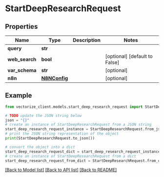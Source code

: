 # StartDeepResearchRequest


## Properties

Name | Type | Description | Notes
------------ | ------------- | ------------- | -------------
**query** | **str** |  | 
**web_search** | **bool** |  | [optional] [default to False]
**var_schema** | **str** |  | [optional] 
**n8n** | [**N8NConfig**](N8NConfig.md) |  | [optional] 

## Example

```python
from vectorize_client.models.start_deep_research_request import StartDeepResearchRequest

# TODO update the JSON string below
json = "{}"
# create an instance of StartDeepResearchRequest from a JSON string
start_deep_research_request_instance = StartDeepResearchRequest.from_json(json)
# print the JSON string representation of the object
print(StartDeepResearchRequest.to_json())

# convert the object into a dict
start_deep_research_request_dict = start_deep_research_request_instance.to_dict()
# create an instance of StartDeepResearchRequest from a dict
start_deep_research_request_from_dict = StartDeepResearchRequest.from_dict(start_deep_research_request_dict)
```
[[Back to Model list]](../README.md#documentation-for-models) [[Back to API list]](../README.md#documentation-for-api-endpoints) [[Back to README]](../README.md)


